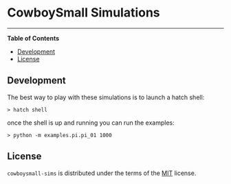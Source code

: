 # CowboySmall Simulations

<!-- 
[![PyPI - Version](https://img.shields.io/pypi/v/cowboysmall.svg)](https://pypi.org/project/cowboysmall)
[![PyPI - Python Version](https://img.shields.io/pypi/pyversions/cowboysmall.svg)](https://pypi.org/project/cowboysmall)
 -->

-----

**Table of Contents**

- [Development](#Development)
- [License](#license)


## Development

The best way to play with these simulations is to launch a hatch shell:

```console
> hatch shell
```

once the shell is up and running you can run the examples:

```console
> python -m examples.pi.pi_01 1000
```


## License

`cowboysmall-sims` is distributed under the terms of the [MIT](https://spdx.org/licenses/MIT.html) license.
